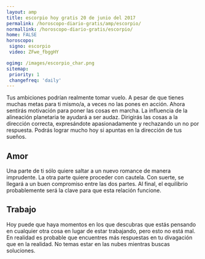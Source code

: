 ```yaml
---
layout: amp
title: escorpio hoy gratis 20 de junio del 2017 
permalink: /horoscopo-diario-gratis/amp/escorpio/
normallink: /horoscopo-diario-gratis/escorpio/
home: FALSE
horoscopo:
 signo: escorpio
 video: ZFwe_fbggHY

ogimg: /images/escorpio_char.png
sitemap:
 priority: 1
 changefreq: 'daily'
---
```



Tus ambiciones podrían realmente tomar vuelo. A pesar de que tienes muchas metas para ti mismo/a, a veces no las pones en acción. Ahora sentirás motivación para poner las cosas en marcha. La influencia de la alineación planetaria te ayudará a ser audaz. Dirigirás las cosas a la dirección correcta, expresándote apasionadamente y rechazando un no por respuesta. Podrás lograr mucho hoy si apuntas en la dirección de tus sueños.

## Amor

Una parte de ti sólo quiere saltar a un nuevo romance de manera imprudente. La otra parte quiere proceder con cautela. Con suerte, se llegará a un buen compromiso entre las dos partes. Al final, el equilibrio probablemente será la clave para que esta relación funcione.

## Trabajo

Hoy puede que haya momentos en los que descubras que estás pensando en cualquier otra cosa en lugar de estar trabajando, pero esto no está mal. En realidad es probable que encuentres más respuestas en tu divagación que en la realidad. No temas estar en las nubes mientras buscas soluciones.